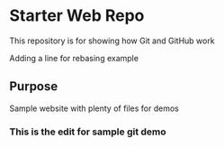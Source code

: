 # Starter Web Repo

This repository is for showing how Git and GitHub work

Adding a line for rebasing example

## Purpose

Sample website with plenty of files for demos

### This is the edit for sample git demo
